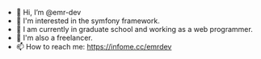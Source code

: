 - 👋 Hi, I’m @emr-dev
- 👀 I'm interested in the symfony framework.
- 🌱 I am currently in graduate school and working as a web programmer. 
- 🍓 I'm also a freelancer.
- 📫 How to reach me: https://infome.cc/emrdev

 
